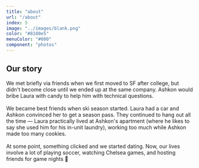 ```yaml
---
title: "about"
url: "/about"
index: 5
image: "../images/blank.png"
color: "#8180e5"
menuColor: "#000"
component: "photos"
---
```


## Our story

We met briefly via friends when we first moved to SF after college, but didn't become close until we ended up at the same company. Ashkon would bribe Laura with candy to help him with technical questions.
<br />
<br />
We became best friends when ski season started. Laura had a car and Ashkon convinced her to get a season pass. They continued to hang out all the time — Laura practically lived at Ashkon's apartment (where he likes to say she used him for his in-unit laundry), working too much while Ashkon made too many cookies.
<br />
<br />
At some point, something clicked and we started dating. Now, our lives involve a lot of playing soccer, watching Chelsea games, and hosting friends for game nights 🤗

